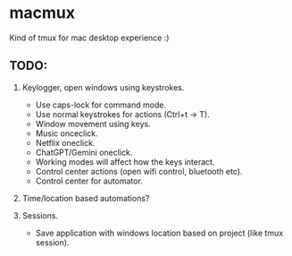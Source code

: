 # macmux
Kind of tmux for mac desktop experience :)

## TODO:
1. Keylogger, open windows using keystrokes.
   - Use caps-lock for command mode.
   - Use normal keystrokes for actions (Ctrl+t -> T).
   - Window movement using keys.
   - Music onceclick.
   - Netflix oneclick.
   - ChatGPT/Gemini oneclick.
   - Working modes will affect how the keys interact.
   - Control center actions (open wifi control, bluetooth etc).
   - Control center for automator.

2. Time/location based automations?
3. Sessions.
   - Save application with windows location based on project (like tmux session).
